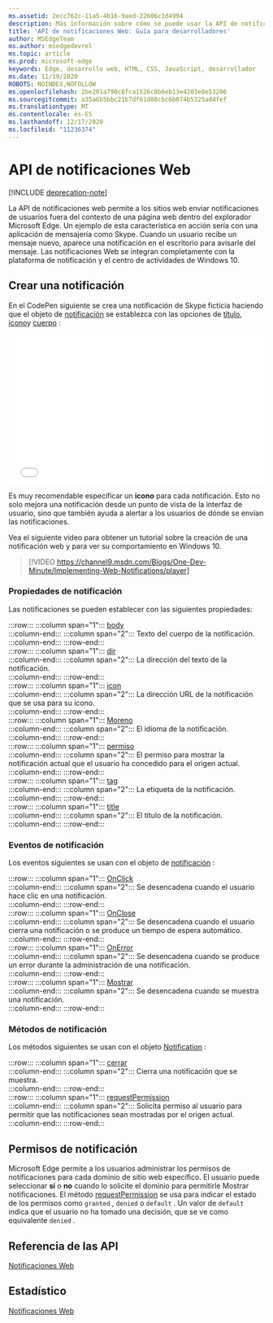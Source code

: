 ```yaml
---
ms.assetid: 2ecc762c-11a5-4b16-9aed-22606c1d4994
description: Más información sobre cómo se puede usar la API de notificaciones web para permitir que los sitios web envíen notificaciones de usuario fuera del contexto del explorador Microsoft Edge.
title: 'API de notificaciones Web: Guía para desarrolladores'
author: MSEdgeTeam
ms.author: msedgedevrel
ms.topic: article
ms.prod: microsoft-edge
keywords: Edge, desarrollo web, HTML, CSS, JavaScript, desarrollador
ms.date: 11/19/2020
ROBOTS: NOINDEX,NOFOLLOW
ms.openlocfilehash: 2be201a790c6fca1526c8b6eb13e4203e8e53206
ms.sourcegitcommit: a35a6b5bbc21b7df61d08cbc6b074b5325ad4fef
ms.translationtype: MT
ms.contentlocale: es-ES
ms.lasthandoff: 12/17/2020
ms.locfileid: "11236374"
---
```

# API de notificaciones Web  

[!INCLUDE [deprecation-note](../../includes/legacy-edge-note.md)]  

La API de notificaciones web permite a los sitios web enviar notificaciones de usuarios fuera del contexto de una página web dentro del explorador Microsoft Edge.  Un ejemplo de esta característica en acción sería con una aplicación de mensajería como Skype.  Cuando un usuario recibe un mensaje nuevo, aparece una notificación en el escritorio para avisarle del mensaje.  Las notificaciones Web se integran completamente con la plataforma de notificación y el centro de actividades de Windows 10.  

## Crear una notificación  

En el CodePen siguiente se crea una notificación de Skype ficticia haciendo que el objeto de [notificación](https://msdn.microsoft.com/library/mt710818) se establezca con las opciones de [título](https://msdn.microsoft.com/library/mt710826), [icono](https://msdn.microsoft.com/library/mt710814)y [cuerpo](https://msdn.microsoft.com/library/mt710811) :  

<iframe height='295' scrolling='no' title='Notificaciones Web' src='//codepen.io/MicrosoftEdgeDocumentation/embed/RGbxWW/?height=295&theme-id=23761&default-tab=result&embed-version=2&editable=true' frameborder='no' allowtransparency='true' allowfullscreen='true' style='width: 100%;'>Vea las <a href='https://codepen.io/MicrosoftEdgeDocumentation/pen/RGbxWW/'> notificaciones web del lápiz de </a> documentos de Microsoft Edge ( <a href='https://codepen.io/MicrosoftEdgeDocumentation'> @MicrosoftEdgeDocumentation </a> ) en <a href='https://codepen.io'> CodePen </a> .</iframe>  

Es muy recomendable especificar un **icono** para cada notificación.  Esto no solo mejora una notificación desde un punto de vista de la interfaz de usuario, sino que también ayuda a alertar a los usuarios de dónde se envían las notificaciones.  

Vea el siguiente vídeo para obtener un tutorial sobre la creación de una notificación web y para ver su comportamiento en Windows 10.  

> [!VIDEO https://channel9.msdn.com/Blogs/One-Dev-Minute/Implementing-Web-Notifications/player]  

### Propiedades de notificación  

Las notificaciones se pueden establecer con las siguientes propiedades:  

:::row:::
   :::column span="1":::
      [body](https://developer.mozilla.org/docs/Web/API/Notification/body)  
   :::column-end:::
   :::column span="2":::
      Texto del cuerpo de la notificación.  
   :::column-end:::
:::row-end:::  
:::row:::
   :::column span="1":::
      [dir](https://developer.mozilla.org/docs/Web/API/Notification/dir)  
   :::column-end:::
   :::column span="2":::
      La dirección del texto de la notificación.  
   :::column-end:::
:::row-end:::  
:::row:::
   :::column span="1":::
      [icon](https://developer.mozilla.org/docs/Web/API/Notification/icon)  
   :::column-end:::
   :::column span="2":::
      La dirección URL de la notificación que se usa para su icono.  
   :::column-end:::
:::row-end:::  
:::row:::
   :::column span="1":::
      [Moreno](https://developer.mozilla.org/docs/Web/API/Notification/lang)  
   :::column-end:::
   :::column span="2":::
      El idioma de la notificación.  
   :::column-end:::
:::row-end:::  
:::row:::
   :::column span="1":::
      [permiso](https://developer.mozilla.org/docs/Web/API/Notification/permission)  
   :::column-end:::
   :::column span="2":::
      El permiso para mostrar la notificación actual que el usuario ha concedido para el origen actual.  
   :::column-end:::
:::row-end:::  
:::row:::
   :::column span="1":::
      [tag](https://developer.mozilla.org/docs/Web/API/Notification/tag)  
   :::column-end:::
   :::column span="2":::
      La etiqueta de la notificación.  
   :::column-end:::
:::row-end:::  
:::row:::
   :::column span="1":::
      [title](https://developer.mozilla.org/docs/Web/API/Notification/title)  
   :::column-end:::
   :::column span="2":::
      El título de la notificación.  
   :::column-end:::
:::row-end:::  

### Eventos de notificación  

Los eventos siguientes se usan con el objeto de [notificación](https://developer.mozilla.org/docs/Web/API/Notification) :  

:::row:::
   :::column span="1":::
      [OnClick](https://developer.mozilla.org/docs/Web/API/Element/click_event)  
   :::column-end:::
   :::column span="2":::
      Se desencadena cuando el usuario hace clic en una notificación.  
   :::column-end:::
:::row-end:::  
:::row:::
   :::column span="1":::
      [OnClose](https://developer.mozilla.org/docs/Archive/Mozilla/XUL/Events/close_event)  
   :::column-end:::
   :::column span="2":::
      Se desencadena cuando el usuario cierra una notificación o se produce un tiempo de espera automático.  
   :::column-end:::
:::row-end:::  
:::row:::
   :::column span="1":::
      [OnError](https://developer.mozilla.org/docs/Web/API/Element/error_event)  
   :::column-end:::
   :::column span="2":::
      Se desencadena cuando se produce un error durante la administración de una notificación.  
   :::column-end:::
:::row-end:::  
:::row:::
   :::column span="1":::
      [Mostrar](https://developer.mozilla.org/docs/Web/API/Element/show_event)  
   :::column-end:::
   :::column span="2":::
      Se desencadena cuando se muestra una notificación.  
   :::column-end:::
:::row-end:::  

### Métodos de notificación  

Los métodos siguientes se usan con el objeto [Notification](https://developer.mozilla.org/docs/Web/API/Notification) :  

:::row:::
   :::column span="1":::
      [cerrar](https://developer.mozilla.org/docs/Web/API/Notification/close)  
   :::column-end:::
   :::column span="2":::
      Cierra una notificación que se muestra.  
   :::column-end:::
:::row-end:::  
:::row:::
   :::column span="1":::
      [requestPermission](https://developer.mozilla.org/docs/Web/API/Notification/requestPermission)  
   :::column-end:::
   :::column span="2":::
      Solicita permiso al usuario para permitir que las notificaciones sean mostradas por el origen actual.  
   :::column-end:::
:::row-end:::  

## Permisos de notificación  

Microsoft Edge permite a los usuarios administrar los permisos de notificaciones para cada dominio de sitio web específico.  El usuario puede seleccionar **sí** o **no** cuando lo solicite el dominio para permitirle Mostrar notificaciones.  El método [requestPermission](https://developer.mozilla.org/docs/Web/API/Notification/requestPermission) se usa para indicar el estado de los permisos como `granted` , `denied` o `default` .  Un valor de `default` indica que el usuario no ha tomado una decisión, que se ve como equivalente `denied` .  

## Referencia de las API  

[Notificaciones Web](https://developer.mozilla.org/docs/Web/API/Notifications_API)  

## Estadístico  

[Notificaciones Web](https://notifications.spec.whatwg.org)  

